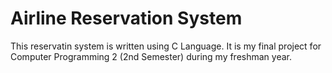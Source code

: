 <h1>Airline Reservation System </h1>

<p>This reservatin system is written using C Language. It is my final project for Computer Programming 2 (2nd Semester) during my freshman year.</p>

